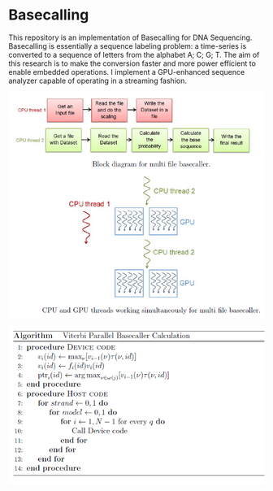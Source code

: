 # Basecalling
This repository is an implementation of Basecalling for DNA Sequencing. Basecalling is essentially a sequence labeling problem: a time-series is
converted to a sequence of letters from the alphabet A; C; G; T. The aim of this research is
to make the conversion faster and more power efficient to enable embedded operations. I implement a GPU-enhanced sequence analyzer capable of operating in a streaming fashion. 

![block](/basescaller.png)

![viterbi](/viterbi.png)


